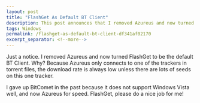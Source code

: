 ```yaml
---
layout: post
title: "FlashGet As Default BT Client"
description: This post announces that I removed Azureus and now turned FlashGet to be the default BT Client.
tags: Windows
permalink: /flashget-as-default-bt-client-df341af02170
excerpt_separator: <!--more-->
---
```

Just a notice. I removed Azureus and now turned FlashGet to be the default BT Client. Why? Because Azureus only connects to one of the trackers in torrent files, the download rate is always low unless there are lots of seeds on this one tracker.

I gave up BitComet in the past because it does not support Windows Vista well, and now Azureus for speed. FlashGet, please do a nice job for me!
<!--more-->
